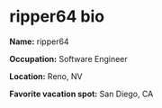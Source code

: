 # ripper64 bio

**Name:** ripper64

**Occupation:** Software Engineer

**Location:** Reno, NV

**Favorite vacation spot:** San Diego, CA
